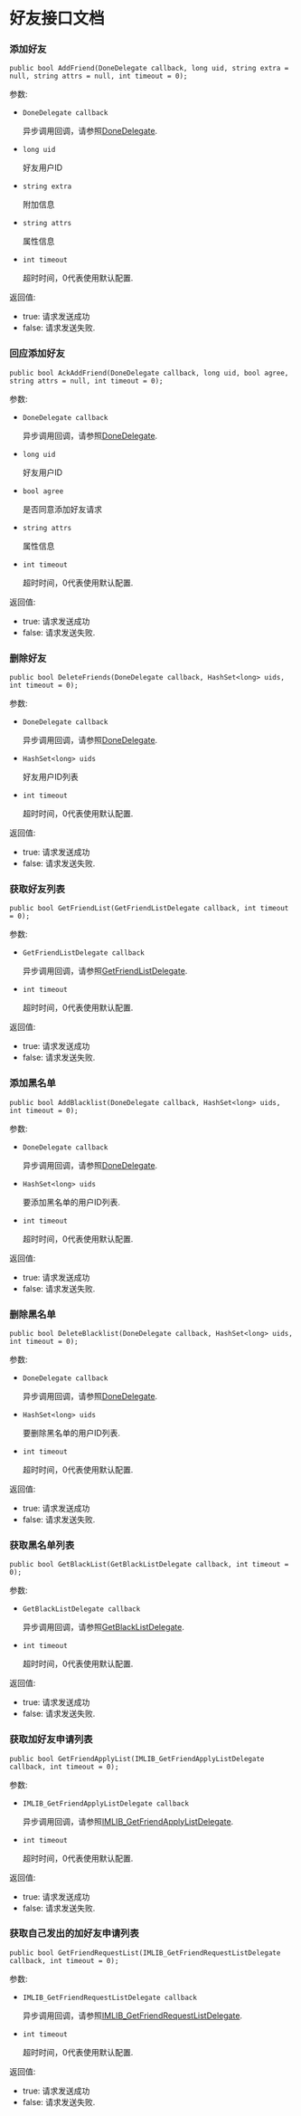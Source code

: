 # 好友接口文档

### 添加好友

	public bool AddFriend(DoneDelegate callback, long uid, string extra = null, string attrs = null, int timeout = 0);
	
参数:

+ `DoneDelegate callback`

	异步调用回调，请参照[DoneDelegate](../Delegates.md#DoneDelegate).

+ `long uid`

	好友用户ID

+ `string extra`

    附加信息

+ `string attrs`

    属性信息

+ `int timeout`

	超时时间，0代表使用默认配置.

返回值:

+ true: 请求发送成功
+ false: 请求发送失败.


### 回应添加好友

	public bool AckAddFriend(DoneDelegate callback, long uid, bool agree, string attrs = null, int timeout = 0);
	
参数:

+ `DoneDelegate callback`

	异步调用回调，请参照[DoneDelegate](../Delegates.md#DoneDelegate).

+ `long uid`

	好友用户ID

+ `bool agree`

    是否同意添加好友请求

+ `string attrs`

    属性信息

+ `int timeout`

	超时时间，0代表使用默认配置.

返回值:

+ true: 请求发送成功
+ false: 请求发送失败.


### 删除好友

	public bool DeleteFriends(DoneDelegate callback, HashSet<long> uids, int timeout = 0);
	
参数:

+ `DoneDelegate callback`

	异步调用回调，请参照[DoneDelegate](../Delegates.md#DoneDelegate).

+ `HashSet<long> uids`

	好友用户ID列表

+ `int timeout`

	超时时间，0代表使用默认配置.

返回值:

+ true: 请求发送成功
+ false: 请求发送失败.


### 获取好友列表

	public bool GetFriendList(GetFriendListDelegate callback, int timeout = 0);
	
参数:

+ `GetFriendListDelegate callback`

	异步调用回调，请参照[GetFriendListDelegate](IMDelegates.md#GetFriendListDelegate).

+ `int timeout`

	超时时间，0代表使用默认配置.

返回值:

+ true: 请求发送成功
+ false: 请求发送失败.


### 添加黑名单

	public bool AddBlacklist(DoneDelegate callback, HashSet<long> uids, int timeout = 0);
	
参数:

+ `DoneDelegate callback`

	异步调用回调，请参照[DoneDelegate](../Delegates.md#DoneDelegate).

+ `HashSet<long> uids`

	要添加黑名单的用户ID列表.

+ `int timeout`

	超时时间，0代表使用默认配置.

返回值:

+ true: 请求发送成功
+ false: 请求发送失败.


### 删除黑名单

	public bool DeleteBlacklist(DoneDelegate callback, HashSet<long> uids, int timeout = 0);
	
参数:

+ `DoneDelegate callback`

	异步调用回调，请参照[DoneDelegate](../Delegates.md#DoneDelegate).

+ `HashSet<long> uids`

	要删除黑名单的用户ID列表.

+ `int timeout`

	超时时间，0代表使用默认配置.

返回值:

+ true: 请求发送成功
+ false: 请求发送失败.


### 获取黑名单列表

	public bool GetBlackList(GetBlackListDelegate callback, int timeout = 0);
	
参数:

+ `GetBlackListDelegate callback`

	异步调用回调，请参照[GetBlackListDelegate](IMDelegates.md#GetBlackListDelegate).

+ `int timeout`

	超时时间，0代表使用默认配置.

返回值:

+ true: 请求发送成功
+ false: 请求发送失败.


### 获取加好友申请列表

	public bool GetFriendApplyList(IMLIB_GetFriendApplyListDelegate callback, int timeout = 0);
	
参数:

+ `IMLIB_GetFriendApplyListDelegate callback`

	异步调用回调，请参照[IMLIB_GetFriendApplyListDelegate](IMDelegates.md#IMLIB_GetFriendApplyListDelegate).

+ `int timeout`

	超时时间，0代表使用默认配置.

返回值:

+ true: 请求发送成功
+ false: 请求发送失败.


### 获取自己发出的加好友申请列表

	public bool GetFriendRequestList(IMLIB_GetFriendRequestListDelegate callback, int timeout = 0);
	
参数:

+ `IMLIB_GetFriendRequestListDelegate callback`

	异步调用回调，请参照[IMLIB_GetFriendRequestListDelegate](IMDelegates.md#IMLIB_GetFriendRequestListDelegate).

+ `int timeout`

	超时时间，0代表使用默认配置.

返回值:

+ true: 请求发送成功
+ false: 请求发送失败.